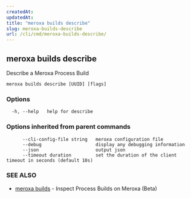 ```yaml
---
createdAt: 
updatedAt: 
title: "meroxa builds describe"
slug: meroxa-builds-describe
url: /cli/cmd/meroxa-builds-describe/
---
```

## meroxa builds describe

Describe a Meroxa Process Build

```
meroxa builds describe [UUID] [flags]
```

### Options

```
  -h, --help   help for describe
```

### Options inherited from parent commands

```
      --cli-config-file string   meroxa configuration file
      --debug                    display any debugging information
      --json                     output json
      --timeout duration         set the duration of the client timeout in seconds (default 10s)
```

### SEE ALSO

* [meroxa builds](/cli/cmd/meroxa-builds/)	 - Inspect Process Builds on Meroxa (Beta)

